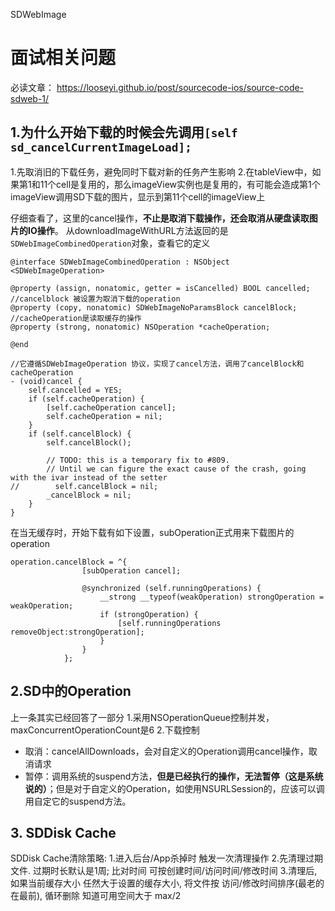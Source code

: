 SDWebImage
# 面试相关问题

必读文章：
https://looseyi.github.io/post/sourcecode-ios/source-code-sdweb-1/

## 1.为什么开始下载的时候会先调用`[self sd_cancelCurrentImageLoad];`
1.先取消旧的下载任务，避免同时下载对新的任务产生影响
2.在tableView中，如果第1和11个cell是复用的，那么imageView实例也是复用的，有可能会造成第1个imageView调用SD下载的图片，显示到第11个cell的imageView上

仔细查看了，这里的cancel操作，**不止是取消下载操作，还会取消从硬盘读取图片的IO操作**。
从downloadImageWithURL方法返回的是`SDWebImageCombinedOperation`对象，查看它的定义
```
@interface SDWebImageCombinedOperation : NSObject <SDWebImageOperation>

@property (assign, nonatomic, getter = isCancelled) BOOL cancelled;
//cancelblock 被设置为取消下载的operation
@property (copy, nonatomic) SDWebImageNoParamsBlock cancelBlock;
//cacheOperation是读取缓存的操作
@property (strong, nonatomic) NSOperation *cacheOperation;

@end

//它遵循SDWebImageOperation 协议，实现了cancel方法，调用了cancelBlock和cacheOperation
- (void)cancel {
    self.cancelled = YES;
    if (self.cacheOperation) {
        [self.cacheOperation cancel];
        self.cacheOperation = nil;
    }
    if (self.cancelBlock) {
        self.cancelBlock();
        
        // TODO: this is a temporary fix to #809.
        // Until we can figure the exact cause of the crash, going with the ivar instead of the setter
//        self.cancelBlock = nil;
        _cancelBlock = nil;
    }
}

```

在当无缓存时，开始下载有如下设置，subOperation正式用来下载图片的operation
```
operation.cancelBlock = ^{
                [subOperation cancel];
                
                @synchronized (self.runningOperations) {
                    __strong __typeof(weakOperation) strongOperation = weakOperation;
                    if (strongOperation) {
                        [self.runningOperations removeObject:strongOperation];
                    }
                }
            };
```

## 2.SD中的Operation
上一条其实已经回答了一部分
1.采用NSOperationQueue控制并发，maxConcurrentOperationCount是6
2.下载控制
- 取消：cancelAllDownloads，会对自定义的Operation调用cancel操作，取消请求
- 暂停：调用系统的suspend方法，**但是已经执行的操作，无法暂停（这是系统说的）**；但是对于自定义的Operation，如使用NSURLSession的，应该可以调用自定它的suspend方法。

## 3. SDDisk Cache
SDDisk Cache清除策略:
     1.进入后台/App杀掉时 触发一次清理操作
     2.先清理过期文件. 过期时长默认是1周; 比对时间 可按创建时间/访问时间/修改时间
     3.清理后,如果当前缓存大小 任然大于设置的缓存大小, 将文件按 访问/修改时间排序(最老的在最前), 循环删除 知道可用空间大于 max/2